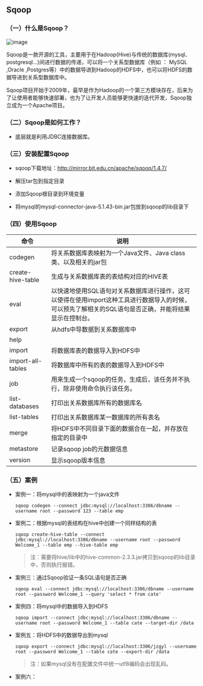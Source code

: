 ## Sqoop

### （一）什么是Sqoop？

![image](https://github.com/MrQuJL/hadoop-guide/blob/master/15-Sqoop/imgs/sqoop-logo.png)

Sqoop是一款开源的工具，主要用于在Hadoop(Hive)与传统的数据库(mysql、postgresql...)间进行数据的传递，可以将一个关系型数据库（例如 ： MySQL ,Oracle ,Postgres等）中的数据导进到Hadoop的HDFS中，也可以将HDFS的数据导进到关系型数据库中。

Sqoop项目开始于2009年，最早是作为Hadoop的一个第三方模块存在，后来为了让使用者能够快速部署，也为了让开发人员能够更快速的迭代开发，Sqoop独立成为一个Apache项目。

### （二）Sqoop是如何工作？

* 底层就是利用JDBC连接数据库。

### （三）安装配置Sqoop

* sqoop下载地址：http://mirror.bit.edu.cn/apache/sqoop/1.4.7/

* 解压tar包到指定目录

* 添加Sqoop根目录到环境变量

* 将mysql的mysql-connector-java-5.1.43-bin.jar包放到sqoop的lib目录下

### （四）使用Sqoop

命令 | 说明
---|---
codegen | 将关系数据库表映射为一个Java文件、Java class类、以及相关的jar包
create-hive-table | 生成与关系数据库表的表结构对应的HIVE表
eval | 以快速地使用SQL语句对关系数据库进行操作，这可以使得在使用import这种工具进行数据导入的时候，可以预先了解相关的SQL语句是否正确，并能将结果显示在控制台。
export | 从hdfs中导数据到关系数据库中
help | 
import | 将数据库表的数据导入到HDFS中
import-all-tables | 将数据库中所有的表的数据导入到HDFS中
job | 用来生成一个sqoop的任务，生成后，该任务并不执行，除非使用命令执行该任务。
list-databases | 打印出关系数据库所有的数据库名
list-tables | 打印出关系数据库某一数据库的所有表名
merge | 将HDFS中不同目录下面的数据合在一起，并存放在指定的目录中
metastore | 记录sqoop job的元数据信息
version | 显示sqoop版本信息

### （五）案例

* 案例一：将mysql中的表映射为一个java文件

	```shell
	sqoop codegen --connect jdbc:mysql://localhost:3306/dbname --username root --password 123 --table emp
	```

* 案例二：根据mysql的表结构在hive中创建一个同样结构的表

	```shell
	sqoop create-hive-table --connect jdbc:mysql://localhost:3306/dbname --username root --password Welcome_1 --table emp --hive-table emp
	```

	> 注：需要将hive/lib中的hive-common-2.3.3.jar拷贝到sqoop的lib目录中，否则执行报错。

* 案例三：通过Sqoop验证一条SQL语句是否正确

	```shell
	sqoop eval --connect jdbc:mysql://localhost:3306/dbname --username root --password Welcome_1 --query 'select * from cate'
	```

* 案例四：将mysql中的数据导入到HDFS

	```shell
	sqoop import --connect jdbc:mysql://localhost:3306/dbname --username root --password Welcome_1 --table cate --target-dir /data
	```

* 案例五：将HDFS中的数据导出到mysql

	```shell
	sqoop export --connect jdbc:mysql://localhost:3306/jzgyl --username root --password Welcome_1 --table cate --export-dir /data  
	```

	> 注：如果mysql没有在配置文件中统一utf8编码会出现乱码。

* 案例六：

















